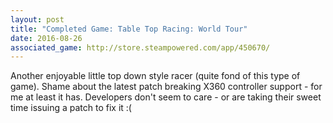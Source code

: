 ```yaml
---
layout: post
title: "Completed Game: Table Top Racing: World Tour"
date: 2016-08-26
associated_game: http://store.steampowered.com/app/450670/
---
```


Another enjoyable little top down style racer (quite fond of this type of game).
Shame about the latest patch breaking X360 controller support - for me at least it has.
Developers don't seem to care - or are taking their sweet time issuing a patch to fix it :(